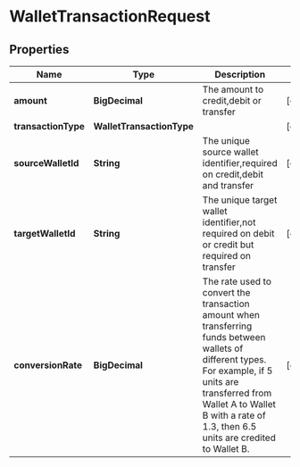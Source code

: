 

# WalletTransactionRequest


## Properties

Name | Type | Description | Notes
------------ | ------------- | ------------- | -------------
**amount** | **BigDecimal** | The amount to credit,debit or transfer |  [optional]
**transactionType** | **WalletTransactionType** |  |  [optional]
**sourceWalletId** | **String** | The unique source wallet identifier,required on credit,debit and transfer |  [optional]
**targetWalletId** | **String** | The unique target wallet identifier,not required on debit or credit but required on transfer |  [optional]
**conversionRate** | **BigDecimal** | The rate used to convert the transaction amount when transferring funds between wallets of different types.  For example, if 5 units are transferred from Wallet A to Wallet B with a rate of 1.3, then 6.5 units are credited to Wallet B. |  [optional]



